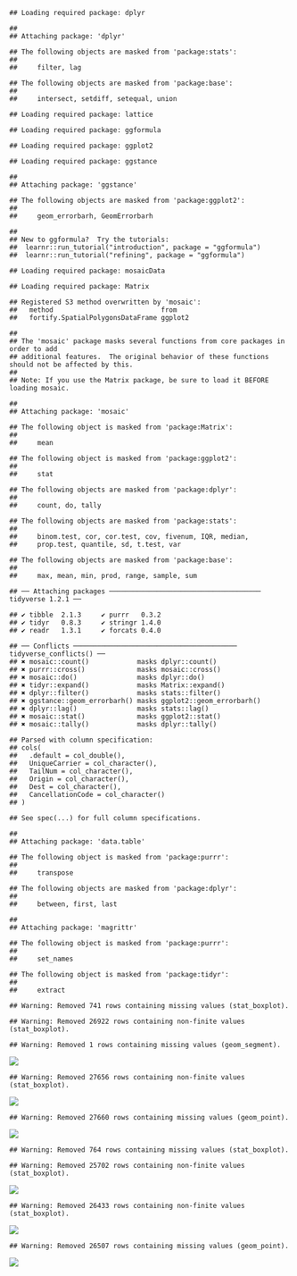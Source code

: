     ## Loading required package: dplyr

    ## 
    ## Attaching package: 'dplyr'

    ## The following objects are masked from 'package:stats':
    ## 
    ##     filter, lag

    ## The following objects are masked from 'package:base':
    ## 
    ##     intersect, setdiff, setequal, union

    ## Loading required package: lattice

    ## Loading required package: ggformula

    ## Loading required package: ggplot2

    ## Loading required package: ggstance

    ## 
    ## Attaching package: 'ggstance'

    ## The following objects are masked from 'package:ggplot2':
    ## 
    ##     geom_errorbarh, GeomErrorbarh

    ## 
    ## New to ggformula?  Try the tutorials: 
    ##  learnr::run_tutorial("introduction", package = "ggformula")
    ##  learnr::run_tutorial("refining", package = "ggformula")

    ## Loading required package: mosaicData

    ## Loading required package: Matrix

    ## Registered S3 method overwritten by 'mosaic':
    ##   method                           from   
    ##   fortify.SpatialPolygonsDataFrame ggplot2

    ## 
    ## The 'mosaic' package masks several functions from core packages in order to add 
    ## additional features.  The original behavior of these functions should not be affected by this.
    ## 
    ## Note: If you use the Matrix package, be sure to load it BEFORE loading mosaic.

    ## 
    ## Attaching package: 'mosaic'

    ## The following object is masked from 'package:Matrix':
    ## 
    ##     mean

    ## The following object is masked from 'package:ggplot2':
    ## 
    ##     stat

    ## The following objects are masked from 'package:dplyr':
    ## 
    ##     count, do, tally

    ## The following objects are masked from 'package:stats':
    ## 
    ##     binom.test, cor, cor.test, cov, fivenum, IQR, median,
    ##     prop.test, quantile, sd, t.test, var

    ## The following objects are masked from 'package:base':
    ## 
    ##     max, mean, min, prod, range, sample, sum

    ## ── Attaching packages ────────────────────────────────────── tidyverse 1.2.1 ──

    ## ✔ tibble  2.1.3     ✔ purrr   0.3.2
    ## ✔ tidyr   0.8.3     ✔ stringr 1.4.0
    ## ✔ readr   1.3.1     ✔ forcats 0.4.0

    ## ── Conflicts ───────────────────────────────────────── tidyverse_conflicts() ──
    ## ✖ mosaic::count()            masks dplyr::count()
    ## ✖ purrr::cross()             masks mosaic::cross()
    ## ✖ mosaic::do()               masks dplyr::do()
    ## ✖ tidyr::expand()            masks Matrix::expand()
    ## ✖ dplyr::filter()            masks stats::filter()
    ## ✖ ggstance::geom_errorbarh() masks ggplot2::geom_errorbarh()
    ## ✖ dplyr::lag()               masks stats::lag()
    ## ✖ mosaic::stat()             masks ggplot2::stat()
    ## ✖ mosaic::tally()            masks dplyr::tally()

    ## Parsed with column specification:
    ## cols(
    ##   .default = col_double(),
    ##   UniqueCarrier = col_character(),
    ##   TailNum = col_character(),
    ##   Origin = col_character(),
    ##   Dest = col_character(),
    ##   CancellationCode = col_character()
    ## )

    ## See spec(...) for full column specifications.

    ## 
    ## Attaching package: 'data.table'

    ## The following object is masked from 'package:purrr':
    ## 
    ##     transpose

    ## The following objects are masked from 'package:dplyr':
    ## 
    ##     between, first, last

    ## 
    ## Attaching package: 'magrittr'

    ## The following object is masked from 'package:purrr':
    ## 
    ##     set_names

    ## The following object is masked from 'package:tidyr':
    ## 
    ##     extract

    ## Warning: Removed 741 rows containing missing values (stat_boxplot).

    ## Warning: Removed 26922 rows containing non-finite values (stat_boxplot).

    ## Warning: Removed 1 rows containing missing values (geom_segment).

![](exercise1-1_files/figure-markdown_strict/unnamed-chunk-1-1.png)

    ## Warning: Removed 27656 rows containing non-finite values (stat_boxplot).

![](exercise1-1_files/figure-markdown_strict/unnamed-chunk-2-1.png)

    ## Warning: Removed 27660 rows containing missing values (geom_point).

![](exercise1-1_files/figure-markdown_strict/unnamed-chunk-3-1.png)

    ## Warning: Removed 764 rows containing missing values (stat_boxplot).

    ## Warning: Removed 25702 rows containing non-finite values (stat_boxplot).

![](exercise1-1_files/figure-markdown_strict/unnamed-chunk-4-1.png)

    ## Warning: Removed 26433 rows containing non-finite values (stat_boxplot).

![](exercise1-1_files/figure-markdown_strict/unnamed-chunk-5-1.png)

    ## Warning: Removed 26507 rows containing missing values (geom_point).

![](exercise1-1_files/figure-markdown_strict/unnamed-chunk-6-1.png)

